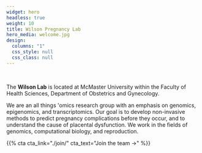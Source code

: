 ```yaml
---
widget: hero
headless: true
weight: 10
title: Wilson Pregnancy Lab
hero_media: welcome.jpg
design:
  columns: "1"
  css_style: null
  css_class: null
---
```

<br>

The **Wilson Lab** is located at McMaster University within the Faculty of Health Sciences, Department of Obstetrics and Gynecology.

We are an all things 'omics research group with an emphasis on genomics, epigenomics, and transcriptomics. Our goal is to develop non-invasive methods to predict pregnancy complications before they occur, and to understand the cause of placental dysfunction. We work in the fields of genomics, computational biology, and reproduction.

{{% cta cta_link="./join/" cta_text="Join the team →" %}}